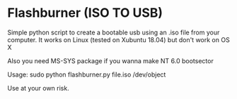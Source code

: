 # Flashburner (ISO TO USB)

Simple python script to create a bootable usb using an .iso file from your computer. It works on Linux (tested on Xubuntu 18.04) but don't work on OS X

Also you need MS-SYS package if you wanna make NT 6.0 bootsector

Usage: sudo python flashburner.py file.iso /dev/object

Use at your own risk.

